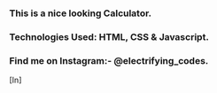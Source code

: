 ### This is a nice looking Calculator.

### Technologies Used: HTML, CSS & Javascript.

### Find me on Instagram:- @electrifying_codes.

[In]